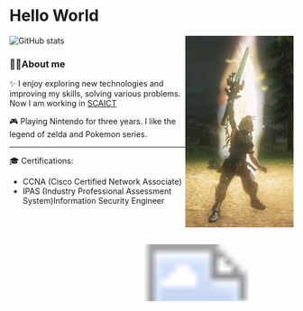 # Hello World


<img align="right" width="38%" src="./img/masterSword.jpg" style="margin:0 0 30px 0"/>


<img width="50%" src="https://github-readme-stats.vercel.app/api?username=iach526526&show_icons=true&theme=radical" alt="GitHub stats">

### 🐱‍👤About me

✨ I enjoy exploring new technologies and improving my skills, solving various problems. Now I am working in [SCAICT](https://github.com/SCAICT)

🎮 Playing Nintendo for three years. I like the legend of zelda and Pokemon series.

----

🎓 Certifications:
  - CCNA (Cisco Certified Network Associate)
  - IPAS (Industry Professional Assessment System)Information Security Engineer

<!-- 特殊符號需要自元編碼，到https://www.svgviewer.dev/ 執行 opti -->
<svg xmlns="http://www.w3.org/2000/svg" width="1000" height="200"><style>@keyframes marqueeAnimation1{0%{transform:translateX(0)}to{transform:translateX(-100%)}}@keyframes marqueeAnimation2{0%{transform:translateX(0)}to{transform:translateX(-100%)}}@keyframes marqueeAnimation3{0%{transform:translateX(0)}to{transform:translateX(-100%)}}.marquee{animation:marqueeAnimation3 5s linear infinite}</style><defs><clipPath id="clip"><rect width="100%" height="200"/></clipPath></defs><g clip-path="url(#clip)"><image class="marquee marquee1" href="./img/trophy.svg" width="1000" height="200"/><image class="marquee marquee2" href="./img/trophy.svg" x="1000" width="1000" height="200"/><image class="marquee marquee3" href="./img/trophy.svg" x="2000" width="1000" height="200"/></g></svg>
